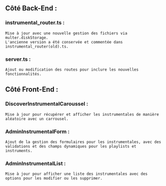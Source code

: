 ## Côté Back-End :

### instrumental_router.ts : 
    Mise à jour avec une nouvelle gestion des fichiers via multer.diskStorage. 
    L'ancienne version a été conservée et commentée dans instrumental_router(old).ts.

### server.ts : 
    Ajout ou modification des routes pour inclure les nouvelles fonctionnalités.



## Côté Front-End :

### DiscoverInstrumentalCaroussel : 
    Mise à jour pour récupérer et afficher les instrumentales de manière aléatoire avec un carrousel.

### AdminInstrumentalForm : 
    Ajout de la gestion des formulaires pour les instrumentales, avec des validations et des champs dynamiques pour les playlists et instruments.

### AdminInstrumentalList : 
    Mise à jour pour afficher une liste des instrumentales avec des options pour les modifier ou les supprimer.